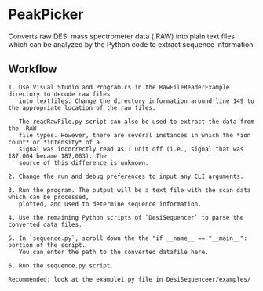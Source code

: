 # PeakPicker

Converts raw DESI mass spectrometer data (.RAW) into plain text files which can be analyzed
by the Python code to extract sequence information.
## Workflow

    1. Use Visual Studio and Program.cs in the RawFileReaderExample directory to decode raw files 
       into textfiles. Change the directory information around line 149 to the appropriate location of the raw files.
       
       The readRawFile.py script can also be used to extract the data from the .RAW
       file types. However, there are several instances in which the *ion count* or *intensity* of a
       signal was incorrectly read as 1 unit off (i.e., signal that was 187,004 became 187,003). The 
       source of this difference is unknown.

    2. Change the run and debug preferences to input any CLI arguments.

    3. Run the program. The output will be a text file with the scan data which can be processed,
       plotted, and used to determine sequence information.
    
    4. Use the remaining Python scripts of `DesiSequencer` to parse the converted data files.

    5. In `sequence.py`, scroll down the the "if __name__ == "__main__": portion of the script. 
       You can enter the path to the converted datafile here.

    6. Run the sequence.py script.

    Recommended: look at the example1.py file in DesiSequenceer/examples/





